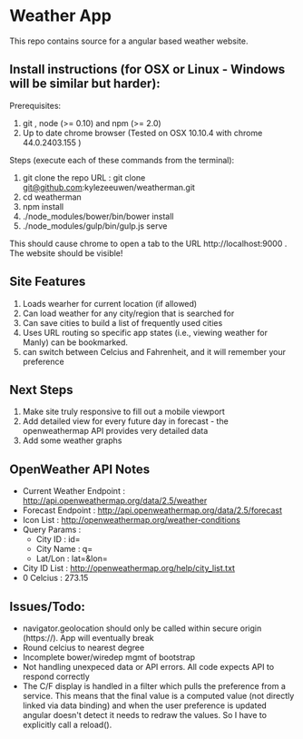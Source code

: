 # Weather App

This repo contains source for a angular based weather website.

## Install instructions (for OSX or Linux - Windows will be similar but harder):

Prerequisites:

1. git , node (>= 0.10) and npm (>= 2.0)
2. Up to date chrome browser (Tested on OSX 10.10.4 with chrome 44.0.2403.155 )

Steps (execute each of these commands from the terminal):

1. git clone the repo URL : git clone git@github.com:kylezeeuwen/weatherman.git
1. cd weatherman
1. npm install
1. ./node_modules/bower/bin/bower install
1. ./node_modules/gulp/bin/gulp.js serve

This should cause chrome to open a tab to the URL http://localhost:9000 . The website should be visible!

## Site Features

1. Loads wearher for current location (if allowed)
1. Can load weather for any city/region that is searched for
1. Can save cities to build a list of frequently used cities
1. Uses URL routing so specific app states (i.e., viewing weather for Manly) can be bookmarked.
1. can switch between Celcius and Fahrenheit, and it will remember your preference

## Next Steps

1. Make site truly responsive to fill out a mobile viewport
2. Add detailed view for every future day in forecast - the openweathermap API provides very detailed data
3. Add some weather graphs

## OpenWeather API Notes

* Current Weather Endpoint : http://api.openweathermap.org/data/2.5/weather
* Forecast Endpoint : http://api.openweathermap.org/data/2.5/forecast
* Icon List : http://openweathermap.org/weather-conditions
* Query Params :
  * City ID : id=
  * City Name : q=
  * Lat/Lon : lat=&lon=
* City ID List : http://openweathermap.org/help/city_list.txt
* 0 Celcius : 273.15

## Issues/Todo:

* navigator.geolocation should only be called within secure origin (https://). App will eventually break
* Round celcius to nearest degree
* Incomplete bower/wiredep mgmt of bootstrap
* Not handling unexpeced data or API errors. All code expects API to respond correctly
* The C/F display is handled in a filter which pulls the preference from a service. This means that the final value is a computed value (not directly linked via data binding) and when the user preference is updated angular doesn't detect it needs to redraw the values. So I have to explicitly call a reload().

